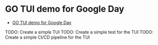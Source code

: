 # GO TUI demo for Google Day

<!--toc:start-->

- [GO TUI demo for Google Day](#go-tui-demo-for-google-day)
<!--toc:end-->

TODO: Create a simple TUI 
TODO: Create a simple test for the TUI
TODO: Create a simple CI/CD pipeline for the TUI


